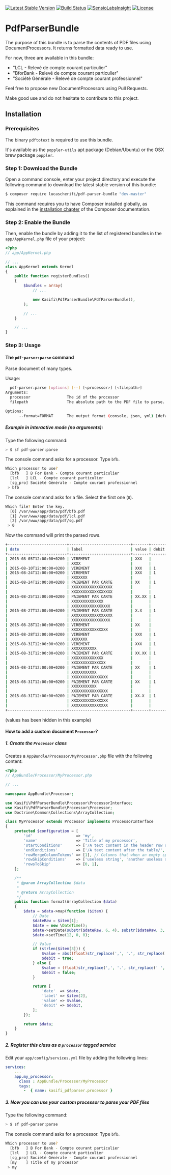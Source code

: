 [![Latest Stable Version](https://poser.pugx.org/lucascherifi/pdf-parser-bundle/v/stable)](https://packagist.org/packages/lucascherifi/pdf-parser-bundle) [![Build Status](https://travis-ci.org/lucascherifi/PdfParserBundle.svg?branch=master)](https://travis-ci.org/lucascherifi/PdfParserBundle) [![SensioLabsInsight](https://insight.sensiolabs.com/projects/b5492302-98fd-4698-ba33-fd3251276adb/mini.png)](https://insight.sensiolabs.com/projects/b5492302-98fd-4698-ba33-fd3251276adb) [![License](https://poser.pugx.org/lucascherifi/pdf-parser-bundle/license)](https://packagist.org/packages/lucascherifi/pdf-parser-bundle)

PdfParserBundle
===============

The purpose of this bundle is to parse the contents of PDF files using DocumentProcessors. It returns formatted data ready to use.

For now, three are available in this bundle:
- "LCL - Relevé de compte courant particulier"
- "BforBank - Relevé de compte courant particulier"
- "Société Générale - Relevé de compte courant professionnel"

Feel free to propose new DocumentProcessors using Pull Requests.

Make good use and do not hesitate to contribute to this project.

Installation
------------

### Prerequisites

The binary `pdftotext` is required to use this bundle.

It's available as the `poppler-utils` apt package (Debian/Ubuntu) or the OSX brew package `poppler`.

### Step 1: Download the Bundle

Open a command console, enter your project directory and execute the
following command to download the latest stable version of this bundle:

```bash
$ composer require lucascherifi/pdf-parser-bundle "dev-master"
```

This command requires you to have Composer installed globally, as explained
in the [installation chapter](https://getcomposer.org/doc/00-intro.md)
of the Composer documentation.

### Step 2: Enable the Bundle

Then, enable the bundle by adding it to the list of registered bundles
in the `app/AppKernel.php` file of your project:

```php
<?php
// app/AppKernel.php

// ...
class AppKernel extends Kernel
{
    public function registerBundles()
    {
        $bundles = array(
            // ...

            new Kasifi\PdfParserBundle\PdfParserBundle(),
        );

        // ...
    }

    // ...
}
```

### Step 3: Usage

#### The `pdf-parser:parse` command

Parse document of many types.

Usage:
```sh
  pdf-parser:parse [options] [--] [<processor>] [<filepath>]
Arguments:
  processor                The id of the processor
  filepath                 The absolute path to the PDF file to parse.

Options:
      --format=FORMAT      The output format (console, json, yml) [default: "console"]
```

##### Example in interactive mode (no arguments):

Type the following command:
```sh
> $ sf pdf-parser:parse
```
The console command asks for a processor. Type `bfb`.
```sh
Which processor to use?
  [bfb   ] B For Bank - Compte courant particulier
  [lcl   ] LCL - Compte courant particulier
  [sg_pro] Société Générale - Compte courant professionnel
 > bfb
```
The console command asks for a file. Select the first one (`0`).
```sh
Which file? Enter the key.
  [0] /var/www/app/data/pdf/bfb.pdf
  [1] /var/www/app/data/pdf/lcl.pdf
  [2] /var/www/app/data/pdf/sg.pdf
 > 0
```
Now the command will print the parsed rows.
```sh
+--------------------------+---------------------------+-------+-------+
| date                     | label                     | value | debit |
+--------------------------+---------------------------+-------+-------+
| 2015-08-05T12:00:00+0200 | VIREMENT                  | XXX   |       |
|                          | XXXX                      |       |       |
| 2015-08-10T12:00:00+0200 | VIREMENT                  | XXX   | 1     |
| 2015-08-24T12:00:00+0200 | VIREMENT                  | XXX   | 1     |
|                          | XXXXXXX                   |       |       |
| 2015-08-24T12:00:00+0200 | PAIEMENT PAR CARTE        | XX    | 1     |
|                          | XXXXXXXXXXXXXXXXXX        |       |       |
|                          | XXXXXXXXXXXXXXXXXX        |       |       |
| 2015-08-25T12:00:00+0200 | PAIEMENT PAR CARTE        | XX.XX | 1     |
|                          | XXXXXXXXXXXXXX            |       |       |
|                          | XXXXXXXXXXXXXXXXX         |       |       |
| 2015-08-27T12:00:00+0200 | PAIEMENT PAR CARTE        | X.X   | 1     |
|                          | XXXXXXXXXXXXXXXXXX        |       |       |
|                          | XXXXXXXXXXXXXXXXX         |       |       |
| 2015-08-28T12:00:00+0200 | VIREMENT                  | XX    |       |
|                          | XXXXXXXXXXXXXXXX          |       |       |
| 2015-08-28T12:00:00+0200 | VIREMENT                  | XXX   | 1     |
|                          | XXXXXXX                   |       |       |
| 2015-08-31T12:00:00+0200 | VIREMENT                  | XXX   | 1     |
|                          | XXXXXXXXXXX               |       |       |
| 2015-08-31T12:00:00+0200 | PAIEMENT PAR CARTE        | XX.XX | 1     |
|                          | XXXXXXXXXXXXXX            |       |       |
|                          | XXXXXXXXXXXXXXX           |       |       |
| 2015-08-31T12:00:00+0200 | PAIEMENT PAR CARTE        | XX    | 1     |
|                          | XXXXXXXXXXX               |       |       |
|                          | XXXXXXXXXXXXXXXX          |       |       |
| 2015-08-31T12:00:00+0200 | PAIEMENT PAR CARTE        | XX    | 1     |
|                          | XXXXXXXXXXX               |       |       |
|                          | XXXXXXXXXXXXXXXX          |       |       |
| 2015-08-31T12:00:00+0200 | PAIEMENT PAR CARTE        | XX.X  | 1     |
|                          | XXXXXXXXXXXXXXXX          |       |       |
|                          | XXXXXXXXXXXXXXXX          |       |       |
+--------------------------+---------------------------+-------+-------+
```
(values has been hidden in this example)

#### How to add a custom document `Processor`?

##### 1. Create the `Processor` class

Creates a `AppBundle/Processor/MyProcessor.php` file with the following content:

```php
<?php
// AppBundle/Processor/MyProcessor.php

// ...

namespace AppBundle\Processor;

use Kasifi\PdfParserBundle\Processor\ProcessorInterface;
use Kasifi\PdfParserBundle\Processor\Processor;
use Doctrine\Common\Collections\ArrayCollection;

class MyProcessor extends Processor implements ProcessorInterface
{
    protected $configuration = [
        'id'                   => 'my',
        'name'                 => 'Title of my processor',
        'startConditions'      => ['/A text content in the header row ot the table to parse/'],
        'endConditions'        => ['/A text content after the table/', '/Another text content after the table found in another page/'],
        'rowMergeColumnTokens' => [1], // Columns that when an empty space is found in the following line then this line is merged with the previous one.
        'rowSkipConditions'    => ['useless string', 'another useless string'],
        'rowsToSkip'           => [0, 1],
    ];

    /**
     * @param ArrayCollection $data
     *
     * @return ArrayCollection
     */
    public function format(ArrayCollection $data)
    {
        $data = $data->map(function ($item) {
            // Date
            $dateRaw = $item[1];
            $date = new \DateTime();
            $date->setDate(substr($dateRaw, 6, 4), substr($dateRaw, 3, 2), substr($dateRaw, 0, 2));
            $date->setTime(12, 0, 0);

            // Value
            if (strlen($item[3])) {
                $value = abs((float)str_replace(',', '.', str_replace(' ', '', $item[3])));
                $debit = true;
            } else {
                $value = (float)str_replace(',', '.', str_replace(' ', '', $item[4]));
                $debit = false;
            }

            return [
                'date'  => $date,
                'label' => $item[2],
                'value' => $value,
                'debit' => $debit,
            ];
        });

        return $data;
    }
}

```

##### 2. Register this class as a `processor` tagged service

Edit your `app/config/services.yml` file by adding the following lines:

```yaml
services:
    ...
    app.my_processor:
      class : AppBundle/Processor/MyProcessor
      tags:
        -  { name: kasifi_pdfparser.processor }
```

##### 3. Now you can use your custom processor to parse your PDF files

Type the following command:
```sh
> $ sf pdf-parser:parse
```
The console command asks for a processor. Type `bfb`.
```sh
Which processor to use?
  [bfb   ] B For Bank - Compte courant particulier
  [lcl   ] LCL - Compte courant particulier
  [sg_pro] Société Générale - Compte courant professionnel
  [my    ] Title of my processor
 > my
```
